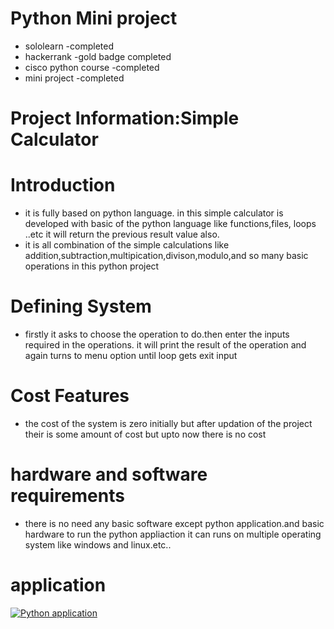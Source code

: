 # Python Mini project
   * sololearn -completed
   * hackerrank  -gold badge completed
   * cisco python course -completed
   * mini project -completed
# Project Information:Simple Calculator
   
   
   
   # Introduction
   * it is fully based on python language. in this simple calculator is developed with basic of the python language like functions,files, loops ..etc it will return the previous         result value also.
   * it is all combination of the simple calculations like addition,subtraction,multipication,divison,modulo,and so many basic operations in this python project
   
  # Defining System
   * firstly it asks to choose the operation to do.then enter the inputs required in the operations. it will print the result of the operation and again turns to menu option until loop gets exit input 
   
   
  # Cost Features
   * the cost of the system is zero initially but after updation of the project their is some amount of cost but upto now there is no cost
  # hardware and software requirements
  * there is no need any basic software except python application.and basic hardware to run the python appliaction it can runs on multiple operating system like windows and linux.etc..
   # application
[![Python application](https://github.com/sudheerdurgapu/291998-Miniproject/actions/workflows/python-publish.yml/badge.svg)](https://github.com/sudheerdurgapu/291998-Miniproject/actions/workflows/python-publish.yml)
